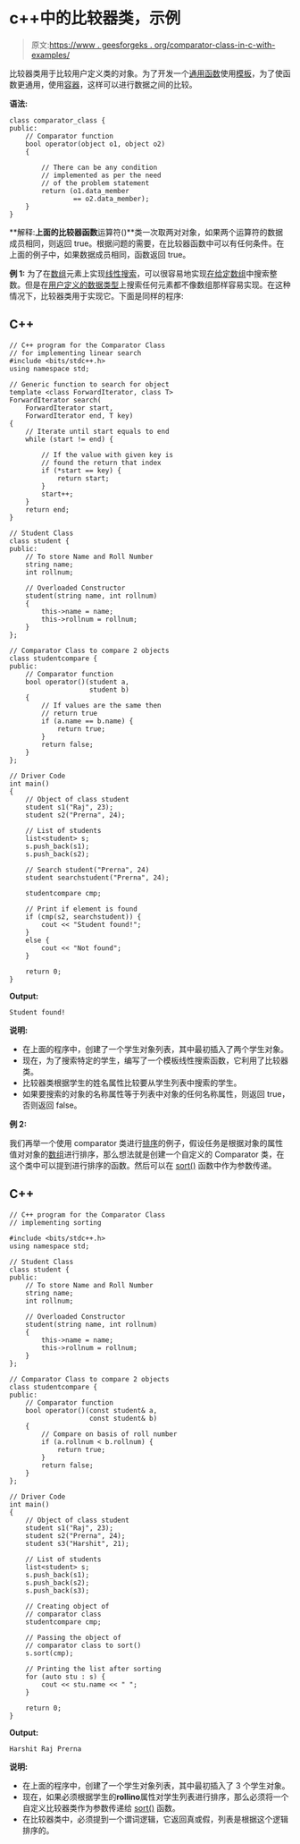 # c++中的比较器类，示例

> 原文:[https://www . geesforgeks . org/comparator-class-in-c-with-examples/](https://www.geeksforgeeks.org/comparator-class-in-c-with-examples/)

比较器类用于比较用户定义类的对象。为了开发一个[通用函数](https://www.geeksforgeeks.org/generics-in-c/)使用[模板](https://www.geeksforgeeks.org/templates-cpp/)，为了使函数更通用，使用[容器](https://www.geeksforgeeks.org/containers-cpp-stl/)，这样可以进行数据之间的比较。

**语法:**

```
class comparator_class {
public:
    // Comparator function
    bool operator(object o1, object o2)
    {

        // There can be any condition
        // implemented as per the need
        // of the problem statement
        return (o1.data_member
                == o2.data_member);
    }
}
```

**解释:**上面的比较器函数**运算符()**类一次取两对对象，如果两个运算符的数据成员相同，则返回 true。根据问题的需要，在比较器函数中可以有任何条件。在上面的例子中，如果数据成员相同，函数返回 true。

**例 1:**
为了在[数组](https://www.geeksforgeeks.org/introduction-to-arrays/)元素上实现[线性搜索](https://www.geeksforgeeks.org/linear-search/)，可以很容易地实现[在给定数组](https://www.geeksforgeeks.org/recursive-c-program-linearly-search-element-given-array/)中搜索整数。但是在[用户定义的数据类型](https://www.geeksforgeeks.org/user-defined-data-types-in-c/)上搜索任何元素都不像数组那样容易实现。在这种情况下，比较器类用于实现它。下面是同样的程序:

## C++

```
// C++ program for the Comparator Class
// for implementing linear search
#include <bits/stdc++.h>
using namespace std;

// Generic function to search for object
template <class ForwardIterator, class T>
ForwardIterator search(
    ForwardIterator start,
    ForwardIterator end, T key)
{
    // Iterate until start equals to end
    while (start != end) {

        // If the value with given key is
        // found the return that index
        if (*start == key) {
            return start;
        }
        start++;
    }
    return end;
}

// Student Class
class student {
public:
    // To store Name and Roll Number
    string name;
    int rollnum;

    // Overloaded Constructor
    student(string name, int rollnum)
    {
        this->name = name;
        this->rollnum = rollnum;
    }
};

// Comparator Class to compare 2 objects
class studentcompare {
public:
    // Comparator function
    bool operator()(student a,
                    student b)
    {
        // If values are the same then
        // return true
        if (a.name == b.name) {
            return true;
        }
        return false;
    }
};

// Driver Code
int main()
{
    // Object of class student
    student s1("Raj", 23);
    student s2("Prerna", 24);

    // List of students
    list<student> s;
    s.push_back(s1);
    s.push_back(s2);

    // Search student("Prerna", 24)
    student searchstudent("Prerna", 24);

    studentcompare cmp;

    // Print if element is found
    if (cmp(s2, searchstudent)) {
        cout << "Student found!";
    }
    else {
        cout << "Not found";
    }

    return 0;
}
```

**Output:**

```
Student found!

```

**说明:**

*   在上面的程序中，创建了一个学生对象列表，其中最初插入了两个学生对象。
*   现在，为了搜索特定的学生，编写了一个模板线性搜索函数，它利用了比较器类。
*   比较器类根据学生的姓名属性比较要从学生列表中搜索的学生。
*   如果要搜索的对象的名称属性等于列表中对象的任何名称属性，则返回 true，否则返回 false。

**例 2:**

我们再举一个使用 comparator 类进行[排序](https://www.geeksforgeeks.org/sorting-algorithms/)的例子，假设任务是根据对象的属性值对对象的[数组](https://www.geeksforgeeks.org/how-to-initialize-array-of-objects-with-parameterized-constructors-in-c/)进行排序，那么想法就是创建一个自定义的 Comparator 类，在这个类中可以提到进行排序的函数。然后可以在 [sort()](https://www.geeksforgeeks.org/arrays-sort-in-java-with-examples/) 函数中作为参数传递。

## C++

```
// C++ program for the Comparator Class
// implementing sorting

#include <bits/stdc++.h>
using namespace std;

// Student Class
class student {
public:
    // To store Name and Roll Number
    string name;
    int rollnum;

    // Overloaded Constructor
    student(string name, int rollnum)
    {
        this->name = name;
        this->rollnum = rollnum;
    }
};

// Comparator Class to compare 2 objects
class studentcompare {
public:
    // Comparator function
    bool operator()(const student& a,
                    const student& b)
    {
        // Compare on basis of roll number
        if (a.rollnum < b.rollnum) {
            return true;
        }
        return false;
    }
};

// Driver Code
int main()
{
    // Object of class student
    student s1("Raj", 23);
    student s2("Prerna", 24);
    student s3("Harshit", 21);

    // List of students
    list<student> s;
    s.push_back(s1);
    s.push_back(s2);
    s.push_back(s3);

    // Creating object of
    // comparator class
    studentcompare cmp;

    // Passing the object of
    // comparator class to sort()
    s.sort(cmp);

    // Printing the list after sorting
    for (auto stu : s) {
        cout << stu.name << " ";
    }

    return 0;
}
```

**Output:**

```
Harshit Raj Prerna

```

**说明:**

*   在上面的程序中，创建了一个学生对象列表，其中最初插入了 3 个学生对象。
*   现在，如果必须根据学生的**rollino**属性对学生列表进行排序，那么必须将一个自定义比较器类作为参数传递给 [sort()](https://www.geeksforgeeks.org/sort-c-stl/) 函数。
*   在比较器类中，必须提到一个谓词逻辑，它返回真或假，列表是根据这个逻辑排序的。